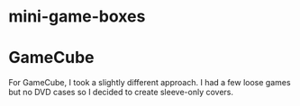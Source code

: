 # mini-game-boxes
# GameCube
For GameCube, I took a slightly different approach. I had a few loose games but no DVD cases so I decided to create sleeve-only covers.
